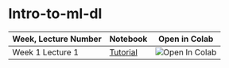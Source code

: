 # Intro-to-ml-dl



| Week, Lecture Number | Notebook | Open in Colab
|--|--|--|
| Week 1 Lecture 1 | [Tutorial]() | ![Open In Colab](https://colab.research.google.com/assets/colab-badge.svg)
